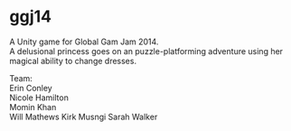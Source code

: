 ggj14
=====

A Unity game for Global Gam Jam 2014.  
A delusional princess goes on an puzzle-platforming adventure using her magical ability to change dresses.  

Team:  
Erin Conley  
Nicole Hamilton  
Momin Khan  
Will Mathews
Kirk Musngi
Sarah Walker  